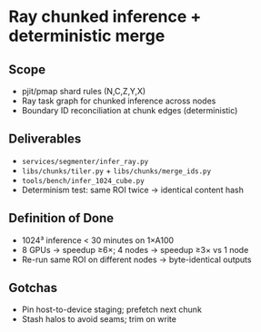 # Ray chunked inference + deterministic merge

## Scope
- pjit/pmap shard rules (N,C,Z,Y,X)
- Ray task graph for chunked inference across nodes
- Boundary ID reconciliation at chunk edges (deterministic)

## Deliverables
- `services/segmenter/infer_ray.py`
- `libs/chunks/tiler.py` + `libs/chunks/merge_ids.py`
- `tools/bench/infer_1024_cube.py`
- Determinism test: same ROI twice → identical content hash

## Definition of Done
- 1024³ inference < 30 minutes on 1×A100
- 8 GPUs → speedup ≥6×; 4 nodes → speedup ≥3× vs 1 node
- Re-run same ROI on different nodes → byte-identical outputs

## Gotchas
- Pin host-to-device staging; prefetch next chunk
- Stash halos to avoid seams; trim on write
